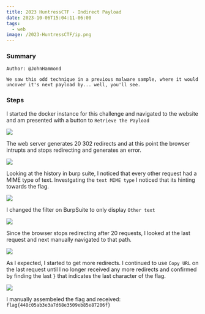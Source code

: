 ```yaml
---
title: 2023 HuntressCTF - Indirect Payload
date: 2023-10-06T15:04:11-06:00
tags:
  - web
image: /2023-HuntressCTF/ip.png
---
```


### Summary
```
Author: @JohnHammond

We saw this odd technique in a previous malware sample, where it would uncover it's next payload by... well, you'll see.

```

### Steps

I started the docker instance for this challenge and navigated to the website and am presented with a button to ```Retrieve the Payload```

![](/2023-HuntressCTF/ip2.png)

The web server generates 20 302 redirects and at this point the browser intrupts and stops redirecting and generates an error.

![](/2023-HuntressCTF/ip3.png)

Looking at the history in burp suite, I noticed that every other request had a MIME type of text.  Investgating the ```text MIME type``` I noticed that its hinting towards the flag.

![](/2023-HuntressCTF/ip4.png)

I changed the filter on BurpSuite to only display ```Other text```

![](/2023-HuntressCTF/ip5.png)

Since the browser stops redirecting after 20 requests, I looked at the last request and next manually navigated to that path. 

![](/2023-HuntressCTF/ip6.png)

As I expected, I started to get more redirects.  I continued to use ```Copy URL``` on the last request until I no longer received any more redirects and confirmed by finding the last ```}``` that indicates the last character of the flag.

![](/2023-HuntressCTF/ip7.png)

I manually assembeled the flag and received: ```flag{448c05ab3e3a7d68e3509eb85e87206f}```
